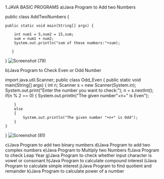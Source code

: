 1.JAVA BASIC PROGRAMS
a)Java Program to Add two Numbers
  
 public class AddTwoNumbers {

	public static void main(String[] args) {
       
		int num1 = 5,num2 = 15,sum;
		sum = num1 + num2;
		System.out.println("sum of these numbers:"+sum);

       }

}
![Screenshot (79)](https://user-images.githubusercontent.com/69143912/121499446-06069100-c9fb-11eb-8b2a-194699d3c2b7.png)


b)Java Program to Check Even or Odd Number

import java.util.Scanner;
public class Odd_Even
{
  public static void main(String[] args)
	{
		int n;
		Scanner s = new Scanner(System.in);
		System.out.print("Enter the number you want to check:");
        n = s.nextInt();
        if(n % 2 == 0)
        {
        	System.out.println("The given number"+n+" is Even");
        	
        }
        else
        {
        	System.out.println("The given number "+n+" is Odd");
        }
	}
}
![Screenshot (81)](https://user-images.githubusercontent.com/69143912/121500989-6c3fe380-c9fc-11eb-802f-081aff660dab.png)
















c)Java Program to add two binary numbers
d)Java Program to add two complex numbers
e)Java Program to Multiply two Numbers
f)Java Program to check Leap Year
g)Java Program to check whether input character is vowel or consonant
h)Java Program to calculate compound interest
i)Java Program to calculate simple interest
j)Java Program to find quotient and remainder
k)Java Program to calculate power of a number

